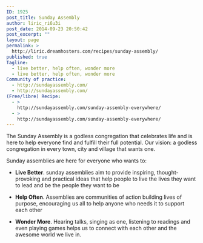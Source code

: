 ```yaml
---
ID: 1925
post_title: Sunday Assembly
author: liric_ri6u3i
post_date: 2014-09-23 20:50:42
post_excerpt: ""
layout: page
permalink: >
  http://liric.dreamhosters.com/recipes/sunday-assembly/
published: true
Tagline:
  - live better, help often, wonder more
  - live better, help often, wonder more
Community of practice:
  - http://sundayassembly.com/
  - http://sundayassembly.com/
(Free/libre) Recipe:
  - >
    http://sundayassembly.com/sunday-assembly-everywhere/
  - >
    http://sundayassembly.com/sunday-assembly-everywhere/
---
```

<p dir="ltr">The Sunday Assembly is a godless congregation that celebrates life and is here to help everyone find and fulfill their full potential. Our vision: a godless congregation in every town, city and village that wants one.</p>
<p dir="ltr">Sunday assemblies are here for everyone who wants to:</p>

<ul>
	<li dir="ltr">
<p dir="ltr"><strong>Live Better</strong>. sunday assemblies aim to provide inspiring, thought-provoking and practical ideas that help people to live the lives they want to lead and be the people they want to be</p>
</li>
	<li dir="ltr">
<p dir="ltr"><strong>Help Often</strong>. Assemblies are communities of action building lives of purpose, encouraging us all to help anyone who needs it to support each other</p>
</li>
	<li dir="ltr">
<p dir="ltr"><strong>Wonder More</strong>. Hearing talks, singing as one, listening to readings and even playing games helps us to connect with each other and the awesome world we live in.</p>
</li>
</ul>